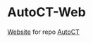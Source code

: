 # AutoCT-Web
[Website](https://alfredofilho.github.io/AutoCT-Web/) for repo [AutoCT](https://github.com/AlfredoFilho/AutoCT)
